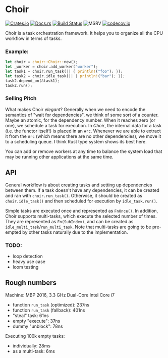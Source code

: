 # Choir

[![Crates.io](https://img.shields.io/crates/v/choir.svg?label=choir)](https://crates.io/crates/choir)
[![Docs.rs](https://docs.rs/choir/badge.svg)](https://docs.rs/choir)
[![Build Status](https://github.com/kvark/choir/workflows/Check/badge.svg)](https://github.com/kvark/choir/actions)
![MSRV](https://img.shields.io/badge/rustc-1.56+-blue.svg)
[![codecov.io](https://codecov.io/gh/kvark/choir/branch/main/graph/badge.svg)](https://codecov.io/gh/kvark/choir)

Choir is a task orchestration framework. It helps you to organize all the CPU workflow in terms of tasks.

### Example:
```rust
let choir = choir::Choir::new();
let _worker = choir.add_worker("worker");
let task1 = choir.run_task(|| { println!("foo"); });
let task2 = choir.idle_task(|| { println!("bar"); });
task2.depend_on(&task1);
task2.run();
```

### Selling Pitch

What makes Choir _elegant_? Generally when we need to encode the semantics of "wait for dependencies", we think of some sort of a counter. Maybe an atomic, for the dependency number. When it reaches zero (or one), we schedule a task for execution. In _Choir_, the internal data for a task (i.e. the functor itself!) is placed in an `Arc`. Whenever we are able to extract it from the `Arc` (which means there are no other dependencies), we move it to a scheduling queue. I think Rust type system shows its best here.

You can add or remove workers at any time to balance the system load that may be running other applications at the same time.

## API

General workflow is about creating tasks and setting up dependencies between them. If a task doesn't have any dependencies, it can be created and ran with `choir.run_task()`. Otherwise, it should be created as `choir.idle_task()` and then scheduled for execution by `idle_task.run()`.

Simple tasks are executed once and represented as `FnOnce()`.
In addition, Choir supports multi-tasks, which execute the selected number of times. They are represented as `Fn(SubIndex)`, and can be created as `idle_multi_task`/`run_multi_task`. Note that multi-tasks are going to be pre-empted by other tasks naturally due to the implementation.

### TODO:
  - loop detection
  - heavy use case
  - loom testing

## Rough numbers

Machine: MBP 2016, 3.3 GHz Dual-Core Intel Core i7

- function `run_task` (optimized): 237ns
- function `run_task` (fallback): 401ns
- "steal" task: 61ns
- empty "execute": 37ns
- dummy "unblock": 78ns

Executing 100k empty tasks:
- individually: 28ms
- as a multi-task: 6ms
